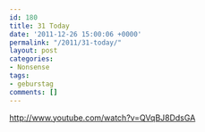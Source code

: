 ```yaml
---
id: 180
title: 31 Today
date: '2011-12-26 15:00:06 +0000'
permalink: "/2011/31-today/"
layout: post
categories:
- Nonsense
tags:
- geburstag
comments: []
---
```

<http://www.youtube.com/watch?v=QVqBJ8DdsGA>